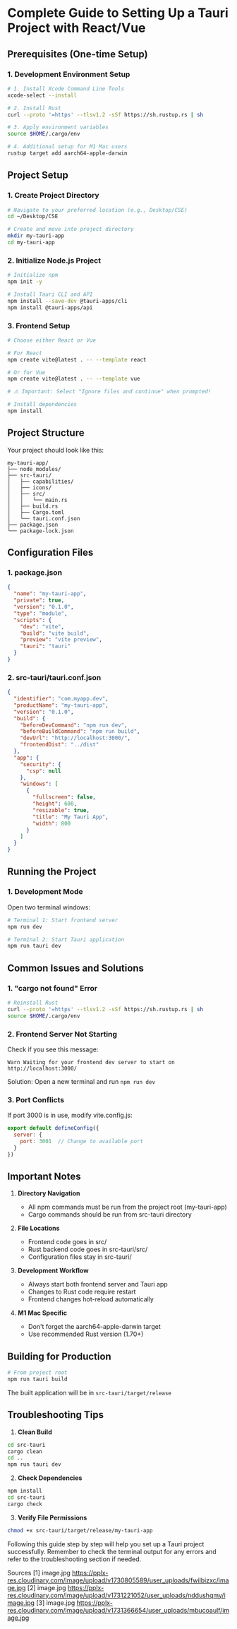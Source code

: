 # Complete Guide to Setting Up a Tauri Project with React/Vue

## Prerequisites (One-time Setup)

### 1. Development Environment Setup
```bash
# 1. Install Xcode Command Line Tools
xcode-select --install

# 2. Install Rust
curl --proto '=https' --tlsv1.2 -sSf https://sh.rustup.rs | sh

# 3. Apply environment variables
source $HOME/.cargo/env

# 4. Additional setup for M1 Mac users
rustup target add aarch64-apple-darwin
```

## Project Setup

### 1. Create Project Directory
```bash
# Navigate to your preferred location (e.g., Desktop/CSE)
cd ~/Desktop/CSE

# Create and move into project directory
mkdir my-tauri-app
cd my-tauri-app
```

### 2. Initialize Node.js Project
```bash
# Initialize npm
npm init -y

# Install Tauri CLI and API
npm install --save-dev @tauri-apps/cli
npm install @tauri-apps/api
```

### 3. Frontend Setup
```bash
# Choose either React or Vue

# For React
npm create vite@latest . -- --template react

# Or for Vue
npm create vite@latest . -- --template vue

# ⚠️ Important: Select "Ignore files and continue" when prompted!

# Install dependencies
npm install
```

## Project Structure
Your project should look like this:
```
my-tauri-app/
├── node_modules/
├── src-tauri/
│   ├── capabilities/
│   ├── icons/
│   ├── src/
│   │   └── main.rs
│   ├── build.rs
│   ├── Cargo.toml
│   └── tauri.conf.json
├── package.json
└── package-lock.json
```

## Configuration Files

### 1. package.json
```json
{
  "name": "my-tauri-app",
  "private": true,
  "version": "0.1.0",
  "type": "module",
  "scripts": {
    "dev": "vite",
    "build": "vite build",
    "preview": "vite preview",
    "tauri": "tauri"
  }
}
```

### 2. src-tauri/tauri.conf.json
```json
{
  "identifier": "com.myapp.dev",
  "productName": "my-tauri-app",
  "version": "0.1.0",
  "build": {
    "beforeDevCommand": "npm run dev",
    "beforeBuildCommand": "npm run build",
    "devUrl": "http://localhost:3000/",
    "frontendDist": "../dist"
  },
  "app": {
    "security": {
      "csp": null
    },
    "windows": [
      {
        "fullscreen": false,
        "height": 600,
        "resizable": true,
        "title": "My Tauri App",
        "width": 800
      }
    ]
  }
}
```

## Running the Project

### 1. Development Mode
Open two terminal windows:

```bash
# Terminal 1: Start frontend server
npm run dev

# Terminal 2: Start Tauri application
npm run tauri dev
```

## Common Issues and Solutions

### 1. "cargo not found" Error
```bash
# Reinstall Rust
curl --proto '=https' --tlsv1.2 -sSf https://sh.rustup.rs | sh
source $HOME/.cargo/env
```

### 2. Frontend Server Not Starting
Check if you see this message:
```
Warn Waiting for your frontend dev server to start on http://localhost:3000/
```
Solution: Open a new terminal and run `npm run dev`

### 3. Port Conflicts
If port 3000 is in use, modify vite.config.js:
```javascript
export default defineConfig({
  server: {
    port: 3001  // Change to available port
  }
})
```

## Important Notes

1. **Directory Navigation**
   - All npm commands must be run from the project root (my-tauri-app)
   - Cargo commands should be run from src-tauri directory

2. **File Locations**
   - Frontend code goes in src/
   - Rust backend code goes in src-tauri/src/
   - Configuration files stay in src-tauri/

3. **Development Workflow**
   - Always start both frontend server and Tauri app
   - Changes to Rust code require restart
   - Frontend changes hot-reload automatically

4. **M1 Mac Specific**
   - Don't forget the aarch64-apple-darwin target
   - Use recommended Rust version (1.70+)

## Building for Production
```bash
# From project root
npm run tauri build
```
The built application will be in `src-tauri/target/release`

## Troubleshooting Tips

1. **Clean Build**
```bash
cd src-tauri
cargo clean
cd ..
npm run tauri dev
```

2. **Check Dependencies**
```bash
npm install
cd src-tauri
cargo check
```

3. **Verify File Permissions**
```bash
chmod +x src-tauri/target/release/my-tauri-app
```

Following this guide step by step will help you set up a Tauri project successfully. Remember to check the terminal output for any errors and refer to the troubleshooting section if needed.

Sources
[1] image.jpg https://pplx-res.cloudinary.com/image/upload/v1730805589/user_uploads/fwilbizxc/image.jpg
[2] image.jpg https://pplx-res.cloudinary.com/image/upload/v1731221052/user_uploads/nddushqmy/image.jpg
[3] image.jpg https://pplx-res.cloudinary.com/image/upload/v1731366654/user_uploads/mbucoaulf/image.jpg
